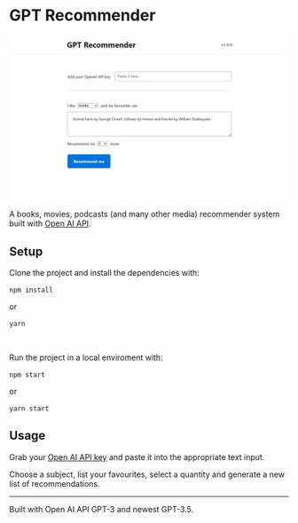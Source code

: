 # GPT Recommender

![GPT Recommender](https://github.com/ChrisUser/GPT-recommender/blob/main/src/resources/images/screenshot.png?raw=true)

A books, movies, podcasts (and many other media) recommender system built with [Open AI API](https://openai.com/api/).

## Setup

Clone the project and install the dependencies with:

```console
npm install
```

or

```console
yarn
```

<br />

Run the project in a local enviroment with:

```console
npm start
```

or

```console
yarn start
```

## Usage

Grab your [Open AI API key](https://help.openai.com/en/articles/4936850-where-do-i-find-my-secret-api-key) and paste it into the appropriate text input.

Choose a subject, list your favourites, select a quantity and generate a new list of recommendations.

---

Built with Open AI API GPT-3 and newest GPT-3.5.
